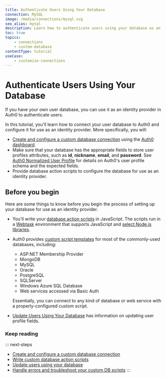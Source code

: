 ```yaml
---
title: Authenticate Users Using Your Database
connection: MySQL
image: /media/connections/mysql.svg
seo_alias: mysql
description: Learn how to authenticate users using your database as an identity provider.
toc: true
topics:
    - connections
    - custom-database
contentType: tutorial
useCase:
    - customize-connections
---
```

# Authenticate Users Using Your Database

If you have your own user database, you can use it as an identity provider in Auth0 to authenticate users.

In this tutorial, you'll learn how to connect your user database to Auth0 and configure it for use as an identity provider. More specifically, you will:

* [Create and configure a custom database connection](/connections/database/custom-db/create-db-connection) using the [Auth0 dashboard](${manage_url}).
* Make sure that your database has the appropriate fields to store user profiles attributes, such as **id**, **nickname**, **email**, and **password**. See [Auth0 Normalized User Profile](/user-profile/normalized) for details on Auth0's user profile schema and the expected fields.
* Provide database action scripts to configure the database for use as an identity provider.

## Before you begin

Here are some things to know before you begin the process of setting up your database for use as an identity provider.

* You'll write your [database action scripts](/connections/database/custom-db/templates) in JavaScript. The scripts run in a [Webtask](https://webtask.io/) environment that supports JavaScript and [select Node.js libraries](https://auth0-extensions.github.io/canirequire/).

* Auth0 provides [custom script templates](/connections/database/custom-db/templates) for most of the commonly-used databases, including:

  * ASP.NET Membership Provider
  * MongoDB
  * MySQL
  * Oracle
  * PostgreSQL
  * SQLServer
  * Windows Azure SQL Database
  * Web services accessed via Basic Auth

  Essentially, you can connect to any kind of database or web service with a properly-configured custom script.

* [Update Users Using Your Database](/user-profile/customdb) has information on updating user profile fields.

### Keep reading

::: next-steps
* [Create and configure a custom database connection](/connections/database/custom-db/create-db-connection)
* [Write custom database action scripts](/connections/database/custom-db/templates)
* [Update users using your database](/user-profile/customdb)
* [Handle errors and troubleshoot your custom DB scripts](/connections/database/custom-db/error-handling)
:::